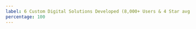 ```yaml
---
label: 6 Custom Digital Solutions Developed (8,000+ Users & 4 Star avg Rating)
percentage: 100
---
```

